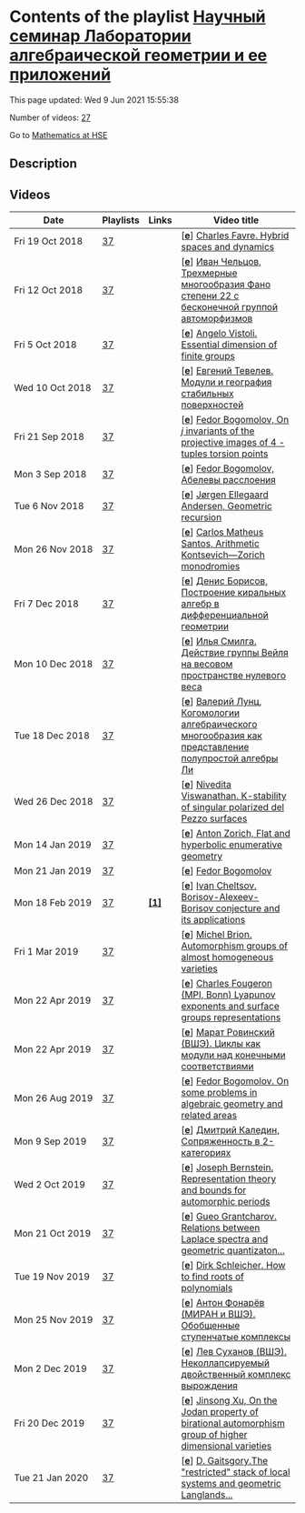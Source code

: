 # Contents of the playlist [Научный cеминар Лаборатории алгебраической геометрии и ее приложений](https://www.youtube.com/playlist?list=PLq3E5oubNNoCHLUPRtfGiWUj4FfMLFWEY)

This page updated: Wed 9 Jun 2021 15:55:38

Number of videos: [27](#videos)

Go to [Mathematics at HSE](../README.md)

## Description



## Videos

|Date|Playlists|Links|Video title|
|---|---|---|---|
| Fri&nbsp;19&nbsp;Oct&nbsp;2018 | [37](../playlists/37 "Научный cеминар Лаборатории алгебраической геометрии и ее приложений") |  | [[**e**](https://studio.youtube.com/video/C_tOS0LmY7o/edit "Edit")] [Charles Favre. Hybrid spaces and dynamics](https://www.youtube.com/watch?v=C_tOS0LmY7o&list=PLq3E5oubNNoCHLUPRtfGiWUj4FfMLFWEY "Научный Семинар Лаборатории алгебраической геометрии и ее приложений 19.10.18&#013;&#013;I shall review how to use the construction of hybrid spaces introduced by V. Berkovich and recently used by Boucksom and Jonsson to analyze degeneration of holomorphic dynamical systems.") |
| Fri&nbsp;12&nbsp;Oct&nbsp;2018 | [37](../playlists/37 "Научный cеминар Лаборатории алгебраической геометрии и ее приложений") |  | [[**e**](https://studio.youtube.com/video/Cc6iYTeTxPQ/edit "Edit")] [Иван Чельцов, Трехмерные многообразия Фано степени 22 с бесконечной группой автоморфизмов](https://www.youtube.com/watch?v=Cc6iYTeTxPQ&list=PLq3E5oubNNoCHLUPRtfGiWUj4FfMLFWEY "Научный Семинар Лаборатории алгебраической геометрии и ее приложений, 12.10.2018&#013;&#013;Трехмерные многообразия Фано степени 22 были ошибочно пропущены Фано, и открыты Исковских в 80-х годах прошлого столетия. Но сам Исковских пропустил одно из них, группа автоморфизмов которого такая же как у проективной прямой. Позже это многообраззие было найдено Мукаем и Умемурой, а Прохоров описал все трехмерные многообразия Фано степени 22 с бесконечной группой автоморфизмов Их немного: многообразие Мукая-Умемуры, одно многообразие с действием аддитивной группы, и однопараметрическое семейство многообразий с действием мультипликативной группы. В первой части доклада мы очень явно опишем конструкцию последних многообразий, которая недавно была найдена Кузнецовым и Прохоровым. А во второй части доклада мы покажем как ее применить чтобы ответить на один старый вопрос Дональдсона.") |
| Fri&nbsp;5&nbsp;Oct&nbsp;2018 | [37](../playlists/37 "Научный cеминар Лаборатории алгебраической геометрии и ее приложений") |  | [[**e**](https://studio.youtube.com/video/nfFUMBedH2A/edit "Edit")] [Angelo Vistoli. Essential dimension of finite groups](https://www.youtube.com/watch?v=nfFUMBedH2A&list=PLq3E5oubNNoCHLUPRtfGiWUj4FfMLFWEY "Научный Семинар Лаборатории алгебраической геометрии и ее приложений, 05.10.2018. Доклад проводится совместно с коллоквиумом Москва-Пиза.&#013;&#013;Essential dimension is a fundamental way of measuring the complexity of a finite group G. It measures how many independent parameters are needed to describe all Galois extensions E/K with group G, where K is an extension of a fixed base field k. For example, if k contains a primitive n-th root of 1 and G is a cyclic group of order n, all Galois extensions E/K with Galois group G is obtained by taking an n-th root of an element of K; this means that the essential dimension of a cyclic group of order n is 1.&#013;&#013;I will review some of what is known about essential dimension of finite groups and the main techniques that are used in the subject, including some very recent applications of birational geometry") |
| Wed&nbsp;10&nbsp;Oct&nbsp;2018 | [37](../playlists/37 "Научный cеминар Лаборатории алгебраической геометрии и ее приложений") |  | [[**e**](https://studio.youtube.com/video/XUjytrWoIzk/edit "Edit")] [Евгений Тевелев. Модули и география стабильных поверхностей](https://www.youtube.com/watch?v=XUjytrWoIzk&list=PLq3E5oubNNoCHLUPRtfGiWUj4FfMLFWEY "Научный Семинар Лаборатории алгебраической геометрии и ее приложений, 10.10.2018&#013;&#013;Ли и Парк построили много примеров односвязных гладких&#013;алгебраических поверхностей общего типа без голоморфных форм&#013;с помощью Q-горенстейновых сглаживаний стабильных поверхностей.&#013;Я расскажу о двух обобщениях этого метода. Одно использует&#013;гипотезу Мори о семистабильных флипах, доказанную совместно&#013;с Полом Хакингом и Джанкарло Урзуа. Другое показывает, как&#013;с помощью редукции по модулю простого числа доказывать&#013;односвязность конкретных комплексных поверхностей,&#013;например поверхности Крайгеро-Гаттаццо (совместная работа&#013;с Джули Рана и Джанкарло Урзуа).") |
| Fri&nbsp;21&nbsp;Sep&nbsp;2018 | [37](../playlists/37 "Научный cеминар Лаборатории алгебраической геометрии и ее приложений") |  | [[**e**](https://studio.youtube.com/video/M9MYCbqibKI/edit "Edit")] [Fedor Bogomolov, On $j$ invariants of the projective images of $4$ - tuples torsion points](https://www.youtube.com/watch?v=M9MYCbqibKI&list=PLq3E5oubNNoCHLUPRtfGiWUj4FfMLFWEY "Научный Семинар Лаборатории алгебраической геометрии и ее приложений. 14.09.2018&#013;&#013;This talk is a continuation of the series of talks I gave last year. In this talk I will discuss the proof of some cases of first of conjecture formulated in our joint article with Hang Fu and Yuri Tschinkel. Namely consider a natural family of elliptic curves $E&#95;t,t\in P^1&#95;t$ (with singular fibers over $0,1,\infty.) having a natural subgroup of $2$-torsion points and an involution $\theta$ which maps them into themselves. The quotient of the family $E&#95;t$ by $\theta$ is a rational family with generic fiber $P^1&#95;z$ over $P^1&#95;t$ We are considering the $4$ tuples of the images of torsion points in $P^1&#95;z$ and $j$-invariant of the $4$-tuples with values in $P^1&#95;j$. Note that the family of all torsion $4$-tuples in all curves $P^1&#95;z$ split into a union of irreducible curves $Y&#95;{\omega}$. Thus we have a map $t,j$ on every $Y&#95;{\omega}$ into $P^1&#95;t\times P^1&#95;j$. Conjecture The map $t,j: Y&#95;{\omega}$ is rational embedding for all but a few natural exceptions. I will discuss in my talk several results obtained jointly with Hang Fu supporting this conjecture based on the study on the behavior of torsion points of elliptic curves under multiplicative degeneration.") |
| Mon&nbsp;3&nbsp;Sep&nbsp;2018 | [37](../playlists/37 "Научный cеминар Лаборатории алгебраической геометрии и ее приложений") |  | [[**e**](https://studio.youtube.com/video/YfRirBLLzrY/edit "Edit")] [Fedor Bogomolov, Абелевы расслоения](https://www.youtube.com/watch?v=YfRirBLLzrY&list=PLq3E5oubNNoCHLUPRtfGiWUj4FfMLFWEY "Научный Семинар Лаборатории алгебраической геометрии и ее приложений. 31.08.2018&#013;&#013;В своем докладе я собираюсь обсудить структуру расслоений общий слой которых является абелевым многообразием. В частности, я рассмотрю критерии существования сечений в таких расслоениях как топологических, так и алгебраических в проективном случае. Я также собираюсь рассказать о приложении этих критериев к описанию структуры лагранжевых расслоений на гиперкэлеровых многообразиях. В частности результаты о структуре базы такого расслоения. Мой доклад основан на совместных результатах с Курносовым, Вербитским и Деевым") |
| Tue&nbsp;6&nbsp;Nov&nbsp;2018 | [37](../playlists/37 "Научный cеминар Лаборатории алгебраической геометрии и ее приложений") |  | [[**e**](https://studio.youtube.com/video/YqjIpyabqpM/edit "Edit")] [Jørgen Ellegaard Andersen, Geometric recursion](https://www.youtube.com/watch?v=YqjIpyabqpM&list=PLq3E5oubNNoCHLUPRtfGiWUj4FfMLFWEY "Научный Семинар Лаборатории алгебраической геометрии и ее приложений. 02.11.2018&#013;&#013;Geometric Recursion is a very general machinery for constructing mapping class group invariants objects associated to two dimensional surfaces. After presenting the general abstract setup&#013;we shall see how a number of constructions in low dimensional geometry and topology fits into this setting. These will include the Mirzakhani-McShane identies and Zeta-functions based on the simpel closed geodesic length spectrum. We shall see how Geometric Recursion provides us with a kind of categorification of Topological Recursion, namely any application of Topological Recursion can be lifted to a Geometric Recursion setting involving continuous functions on Teichmuller space, where the connection back to Topological Recursion is obtained by integration over the moduli space of curve.&#013;We will end the talk by applying the machinery to obtain interesting results on expectation values of various statistics of length of simple closed geodesic over moduli spaces of hyperbolic surfaces.&#013;The work presented is joint with G. Borot and N. Orantin.") |
| Mon&nbsp;26&nbsp;Nov&nbsp;2018 | [37](../playlists/37 "Научный cеминар Лаборатории алгебраической геометрии и ее приложений") |  | [[**e**](https://studio.youtube.com/video/w29sGWt_xHA/edit "Edit")] [Carlos Matheus Santos,   Arithmetic Kontsevich—Zorich monodromies](https://www.youtube.com/watch?v=w29sGWt_xHA&list=PLq3E5oubNNoCHLUPRtfGiWUj4FfMLFWEY "Научный Семинар Лаборатории алгебраической геометрии и ее приложений. 23.11.18&#013;&#013;In this talk, we will discuss a joint work with Pascal Hubert around a question of Sarnak on the presence of thin groups amongst the Kontsevich-Zorich monodromies of SL(2,R)-orbits on moduli spaces of translation surfaces.") |
| Fri&nbsp;7&nbsp;Dec&nbsp;2018 | [37](../playlists/37 "Научный cеминар Лаборатории алгебраической геометрии и ее приложений") |  | [[**e**](https://studio.youtube.com/video/IdEVjf-Rjw4/edit "Edit")] [Денис Борисов, Построение киральных алгебр в  дифференциальной геометрии](https://www.youtube.com/watch?v=IdEVjf-Rjw4&list=PLq3E5oubNNoCHLUPRtfGiWUj4FfMLFWEY "Научный Семинар Лаборатории алгебраической геометрии и ее приложений. 09.11.2018. &#013;&#013;Я   представлю   метод   построения   киральных   алгебр   (в их дифференциально-геометрической  форме)  на  многообразиях произвольной  размерности.  Начальными  данными являются когомологические классы Делиня соответствующей размерности. Я покажу, что такие &#013;классы   определяют линейные   расслоения   на   грассманианах Бейлинсона-Дринфельда. Определив  квази-&#013;когерентные  пучки как  пучки  борнологических  пространств,  мы  можем перенести эти линейные расслоения на пространства Рана, получая  таким образом киральные &#013;алгебры. This is a joint work with Kobi Kremnizer (Oxford)") |
| Mon&nbsp;10&nbsp;Dec&nbsp;2018 | [37](../playlists/37 "Научный cеминар Лаборатории алгебраической геометрии и ее приложений") |  | [[**e**](https://studio.youtube.com/video/9JJvg46TAI0/edit "Edit")] [Илья Смилга. Действие группы Вейля на весовом пространстве нулевого веса](https://www.youtube.com/watch?v=9JJvg46TAI0&list=PLq3E5oubNNoCHLUPRtfGiWUj4FfMLFWEY "Научный Семинар Лаборатории алгебраической геометрии и ее приложений. 07.12.2018&#013;&#013;Пусть G - простая (комплексная, или расщепимая, или компактная) группа Ли, а rho - конечномерное неприводимое представление этой группы (на пространстве V). Тогда можно определить действие группы Вейля W группы G на весовое подпространство V, соответствующее нулевому весу (назовём его V0). Особую роль в группе Вейля играет &#34;самый длинный элемент&#34; w0, который все положительные корни переводит в отрицательные. Мы расскажем о решении следующего вопроса: в каких случаях w0 действует на V0 нетривиально? (Вопрос возник в связи с некоторым вопросом по динамике групп аффинных преобразований). &#013;Разумеется, когда V0 само тривиально (то есть когда старший вес V не лежит в решётке корней), то и действие тоже тривиально. В остальных случаях оказывается, что действие почти всегда нетривиально. Исключение составляют те представления, чей старший вес кратен одному из фундаментальных весов, с коэффициентом, не превышающим некоторое пороговое значение. Эти пороговые значения зависят от группы и от веса, и выстраиваются в очень интригующую таблицу.") |
| Tue&nbsp;18&nbsp;Dec&nbsp;2018 | [37](../playlists/37 "Научный cеминар Лаборатории алгебраической геометрии и ее приложений") |  | [[**e**](https://studio.youtube.com/video/ufPb7YYKvMU/edit "Edit")] [Валерий Лунц, Когомологии алгебраического многообразия как представление полупростой алгебры Ли](https://www.youtube.com/watch?v=ufPb7YYKvMU&list=PLq3E5oubNNoCHLUPRtfGiWUj4FfMLFWEY "Я расскажу свою старую работу с E. Looijenga про то, что в когомологиях гладкого проективного многообразия возникает естественное действие некоторой полупростой алгебры Ли.   Интересны   связи   этой   конструкции   с группой   автоэквивалентностей   производной категории многообразия   и   с   зеркальной   симметрией.   Будут сформулированы   некоторые конкретные гипотезы.&#013;&#013;(joint colloquium of Laboratory of Algebraic Geometry and Laboratory of Mirror Symmetry)") |
| Wed&nbsp;26&nbsp;Dec&nbsp;2018 | [37](../playlists/37 "Научный cеминар Лаборатории алгебраической геометрии и ее приложений") |  | [[**e**](https://studio.youtube.com/video/84KX5i4Y8gA/edit "Edit")] [Nivedita Viswanathan. K-stability of singular polarized del Pezzo surfaces](https://www.youtube.com/watch?v=84KX5i4Y8gA&list=PLq3E5oubNNoCHLUPRtfGiWUj4FfMLFWEY "Научный Семинар Лаборатории алгебраической геометрии и ее приложений, 24.12.18&#013;&#013;We show how to prove K-stability for some polarized mildly singular del Pezzo surfaces of degree 1") |
| Mon&nbsp;14&nbsp;Jan&nbsp;2019 | [37](../playlists/37 "Научный cеминар Лаборатории алгебраической геометрии и ее приложений") |  | [[**e**](https://studio.youtube.com/video/NT777B2iQYk/edit "Edit")] [Anton Zorich, Flat and hyperbolic enumerative geometry](https://www.youtube.com/watch?v=NT777B2iQYk&list=PLq3E5oubNNoCHLUPRtfGiWUj4FfMLFWEY "Научный Семинар Лаборатории алгебраической геометрии и ее приложений, 28.12.2018&#013;&#013;This talk (based on joint work with V.Delecroix, E.Goujard and P.Zograf) bridges certain aspects of flat and hyperbolic enumerative geometry. We derive from the Kontsevich's count of metric ribbon graphs a formula for the Masur--Veech volume of the moduli space of quadratic differentials in terms of intersection numbers of psi-classes. We show that Mirzakhani's frequencies of simple closed hyperbolic   geodesics   of   different   combinatorial   types   coincide   with   the   frequencies   of   the corresponding square-tiled surfaces. Using our recent equidistribution results for square-tiled surfaces of fixed combinatorial type we derive applications for the count of meanders on surfaces of arbitrary &#013;genus. We conclude with several conjectures concerning the shape of a typical multicurve on a surface of large genus and the shape of a typical square-tiled surface of large genus.") |
| Mon&nbsp;21&nbsp;Jan&nbsp;2019 | [37](../playlists/37 "Научный cеминар Лаборатории алгебраической геометрии и ее приложений") |  | [[**e**](https://studio.youtube.com/video/8nWdRLOTUug/edit "Edit")] [Fedor Bogomolov](https://www.youtube.com/watch?v=8nWdRLOTUug&list=PLq3E5oubNNoCHLUPRtfGiWUj4FfMLFWEY "Научный Семинар Лаборатории алгебраической геометрии и ее приложений, 18.01.2019&#013;&#013;Fedor Bogomolov. On base varieties of lagrangian abelian fibrations on projective hyperkahler manifolds&#013;&#013;In my talk I will discuss the results of our recent joint article with N. Kurnosov. In this article we complete the proof that Lagrangian abelian fibrations on compact hyperkhaler fourfolds have projective plane as a base. I will discuss the main result and also possible generalization to the case of higher dimensions.") |
| Mon&nbsp;18&nbsp;Feb&nbsp;2019 | [37](../playlists/37 "Научный cеминар Лаборатории алгебраической геометрии и ее приложений") | [**[1]**](https://arxiv.org/abs/1901.04145) | [[**e**](https://studio.youtube.com/video/UE9pxFGLk8E/edit "Edit")] [Ivan Cheltsov. Borisov-Alexeev-Borisov conjecture and its applications](https://www.youtube.com/watch?v=UE9pxFGLk8E&list=PLq3E5oubNNoCHLUPRtfGiWUj4FfMLFWEY "Семинар Лаборатории алгебраической геометрии, 15.02.2019&#013;&#013;In August 2018, Caucher Birkar got Fields Medal for his proof of the famous Borisov-Alexeev-Borisov conjecture. This result has many applications. One of them is the proof, due toProkhorov and Shramov, of the Jordan property for the Cremona group Cr(n) of birationalautomorphisms of the n-dimensionl projective space. This is a generalization of the classical result ofSerre on the structure of Cr(2), the Cremona group of the plane. Another application is due to Blanc,Lamy and Zimmermann (see https://arxiv.org/abs/1901.04145), who generalized the classical result ofCantat and Lamy to higher dimensions. In my talk I will introduce the classical framework andmotivations in a geometric and accessible way. Then I will explain what the Borisov-Alexeev-Borisovconjecture is and will present its new application, which is a work in progress with Blanc, Duncan andProkhorov") |
| Fri&nbsp;1&nbsp;Mar&nbsp;2019 | [37](../playlists/37 "Научный cеминар Лаборатории алгебраической геометрии и ее приложений") |  | [[**e**](https://studio.youtube.com/video/yIbD6zpc9SM/edit "Edit")] [Michel Brion. Automorphism groups of almost homogeneous varieties](https://www.youtube.com/watch?v=yIbD6zpc9SM&list=PLq3E5oubNNoCHLUPRtfGiWUj4FfMLFWEY "Семинар Лаборатории алгебраической геометрии 28.02.2019&#013;&#013;The automorphism group of a projective algebraic variety X is known to be a &#34;locally algebraic group&#34;, extension of a discrete group (the group of components) by a connected algebraic group. The group of components of Aut(X) is quite mysterious: recently, Lesieutre constructed examples for which this group is not finitely generated. In this talk, we will discuss the structure of Aut(X) when X has an action of an algebraic group with an open dense orbit. In particular, we will see that the group of components is arithmetic (and hence finitely presented) under this assumption.") |
| Mon&nbsp;22&nbsp;Apr&nbsp;2019 | [37](../playlists/37 "Научный cеминар Лаборатории алгебраической геометрии и ее приложений") |  | [[**e**](https://studio.youtube.com/video/-YSKO1Lf3WY/edit "Edit")] [Charles Fougeron (MPI, Bonn) Lyapunov exponents and surface groups representations](https://www.youtube.com/watch?v=-YSKO1Lf3WY&list=PLq3E5oubNNoCHLUPRtfGiWUj4FfMLFWEY "Семинар Лаборатории алгебраической геометрии, 12.04.2019&#013;On a hyperbolic surface, we consider a representation of its fundamental group in a matrix group; in other words, a flat bundle above the surface. Under some integrability hypothesis we can associate to theses objects a set of Lyapunov exponents and a flag decomposition of the bundle that will characterize the dynamics of the vectors in the bundle transported along hyperbolic geodesics on the surface. This decomposition is sometimes called dynamical variation of Hodge structure. In fact, some recent results relate this dynamical decomposition with the holomorphic subbundles of the flat bundle.&#013;&#013;During the seminar, I will explain this link, and will consider a specific case induced by hypergeometric differential equations. Finally, I will present some advances in a work in progress with S. Filip on a family of examples that was remarked to be special through the computation of their Lyapunov exponents, and whose monodromy groups give new conjectural examples of discrete or thin subgroups of matrix groups.") |
| Mon&nbsp;22&nbsp;Apr&nbsp;2019 | [37](../playlists/37 "Научный cеминар Лаборатории алгебраической геометрии и ее приложений") |  | [[**e**](https://studio.youtube.com/video/x0HLvecwFAc/edit "Edit")] [Марат Ровинский (ВШЭ). Циклы как модули над конечными соответствиями](https://www.youtube.com/watch?v=x0HLvecwFAc&list=PLq3E5oubNNoCHLUPRtfGiWUj4FfMLFWEY "Для произвольного набора гладких проективных многообразий и неотрицательного целого q прямую сумму пространств q-циклов этих многообразий можно рассматривать как модуль над алгеброй конечных соответствий данного набора. Я расскажу то немногое, что известно об этих модулях, а также, чего от них естественно ожидать.") |
| Mon&nbsp;26&nbsp;Aug&nbsp;2019 | [37](../playlists/37 "Научный cеминар Лаборатории алгебраической геометрии и ее приложений") |  | [[**e**](https://studio.youtube.com/video/i_nXSRGzY3s/edit "Edit")] [Fedor Bogomolov. On some problems in algebraic geometry and related areas](https://www.youtube.com/watch?v=i_nXSRGzY3s&list=PLq3E5oubNNoCHLUPRtfGiWUj4FfMLFWEY "Научный Семинар Лаборатории алгебраической геометрии и ее приложений 23.08.2019&#013;&#013;I would like to discuss some open problems in complex geometry, algberaic geometry and number theory which I encounted in my research") |
| Mon&nbsp;9&nbsp;Sep&nbsp;2019 | [37](../playlists/37 "Научный cеминар Лаборатории алгебраической геометрии и ее приложений") |  | [[**e**](https://studio.youtube.com/video/Wy5qhXGd8Pc/edit "Edit")] [Дмитрий Каледин, Сопряженность в 2-категориях](https://www.youtube.com/watch?v=Wy5qhXGd8Pc&list=PLq3E5oubNNoCHLUPRtfGiWUj4FfMLFWEY "Научный Семинар Лаборатории алгебраической геометрии и ее приложений, 06.09.2019") |
| Wed&nbsp;2&nbsp;Oct&nbsp;2019 | [37](../playlists/37 "Научный cеминар Лаборатории алгебраической геометрии и ее приложений") |  | [[**e**](https://studio.youtube.com/video/qstJXYo2o7k/edit "Edit")] [Joseph Bernstein. Representation theory and bounds for  automorphic periods](https://www.youtube.com/watch?v=qstJXYo2o7k&list=PLq3E5oubNNoCHLUPRtfGiWUj4FfMLFWEY "Научный Семинар Лаборатории алгебраической геометрии и ее приложений, 07.06.2012") |
| Mon&nbsp;21&nbsp;Oct&nbsp;2019 | [37](../playlists/37 "Научный cеминар Лаборатории алгебраической геометрии и ее приложений") |  | [[**e**](https://studio.youtube.com/video/_RXs7c2EWGI/edit "Edit")] [Gueo Grantcharov. Relations between Laplace spectra and geometric quantizaton...](https://www.youtube.com/watch?v=_RXs7c2EWGI&list=PLq3E5oubNNoCHLUPRtfGiWUj4FfMLFWEY "Научный Семинар Лаборатории алгебраической геометрии и ее приложений 18.10.19&#013;Gueo Grantcharov (FIU). Relations between Laplace spectra and geometric quantizaton of Riemannian symmetric spaces&#013;&#013;In a joint work with Dimitar Grantcharov we applied a modified Kostant-Souriau geometric quantization scheme due to and Czyz-Hess to the cotangent bundles of compact rank-one Riemannian&#013;symmetric spaces (CROSS). It turns out that the energy spectrum obtained from the quantization is related to the spectrum of the Laplace-Beltrami operator of the CROSS. Moreover, the real dimensions of the corresponding eigenspaces coincide with the complex dimensions of the spaces of holomorphic sections of the quantum bundles. In the talk I'll explain the construction, as well as its extension to the Riemannian symmetric spaces of arbitrary rank.") |
| Tue&nbsp;19&nbsp;Nov&nbsp;2019 | [37](../playlists/37 "Научный cеминар Лаборатории алгебраической геометрии и ее приложений") |  | [[**e**](https://studio.youtube.com/video/S8B1qiqY0tU/edit "Edit")] [Dirk Schleicher. How to find roots of polynomials](https://www.youtube.com/watch?v=S8B1qiqY0tU&list=PLq3E5oubNNoCHLUPRtfGiWUj4FfMLFWEY "15.11.2019. Laboratory of algebraic geometry. Joint seminar with &#34;Geometry and Dynamics&#34;&#013;Dirk Schleicher. How to find roots of polynomials —  and how university students can do successful research on a century-old problem&#013;&#013;Every polynomial of degree d has d roots over the complex numbers — this result has been known for centuries, and there are very old algorithms to find these roots. Especially since this is a problem that has substantial importance in many areas of science and engineering, it may come as a surprise that it is not so clear how to actually find all the roots of a given polynomial. We try to explain some of the difficulties, and how surprising progress has been made by a few young students. The moral of the story will be that mathematics is not finished, but provides challenges and opportunity for the next generation as well.") |
| Mon&nbsp;25&nbsp;Nov&nbsp;2019 | [37](../playlists/37 "Научный cеминар Лаборатории алгебраической геометрии и ее приложений") |  | [[**e**](https://studio.youtube.com/video/tPXS7-0VV9I/edit "Edit")] [Антон Фонарёв (МИРАН и ВШЭ). Обобщенные ступенчатые комплексы](https://www.youtube.com/watch?v=tPXS7-0VV9I&list=PLq3E5oubNNoCHLUPRtfGiWUj4FfMLFWEY "Научный Семинар Лаборатории алгебраической геометрии и ее приложений 22.11.19&#013;Будет рассказано о двух результатах, полученных за последний год: доказательство обобщенной гипотезы Дубровина (в смысле Кузнецова–Смирнова) для классических грассманианов и доказательство полноты исключительных наборов Кузнецова–Полищука на лагранжевых грассманианах. Обе задачи удается решить, построив некоторые интересные точные комплексы векторных расслоений, которые в каком-то смысле обобщают комплекс Кошуля") |
| Mon&nbsp;2&nbsp;Dec&nbsp;2019 | [37](../playlists/37 "Научный cеминар Лаборатории алгебраической геометрии и ее приложений") |  | [[**e**](https://studio.youtube.com/video/geHSXiFW-18/edit "Edit")] [Лев Суханов (ВШЭ). Неколлапсируемый двойственный комплекс вырождения](https://www.youtube.com/watch?v=geHSXiFW-18&list=PLq3E5oubNNoCHLUPRtfGiWUj4FfMLFWEY "Научный Семинар Лаборатории алгебраической геометрии и ее приложений, 29.11.2019&#013;&#013;Пусть $X&#95;t$ - семейство поверхностей с гладким тотальным пространством и normal crossing особым слоем. Двойственным комплексом называется триангулированное пространство, комбинаторика которого двойственна комбинаторике компонент особого слоя - вершины соответствуют компонентам, рёбра - кривым пересечения, а треугольники - тройным точкам.&#013;&#013;Из результатов Коллара, Ксу и де Ферне следует, что в случае, если компоненты особого слоя и кривые пересечения рациональны, рациональность общего слоя влечёт что двойственный комплекс коллапсируем (т.е. может быть стянут в точку операциями элементарного коллапса).&#013;&#013;Мы приведем пример ситуации, когда двойственный комплекс оказывается неколлапсируемым, однако стягиваемым - в такой ситуации общий слой обладает $h^{1,0} = h^{2,0} = 0$, однако не рационален") |
| Fri&nbsp;20&nbsp;Dec&nbsp;2019 | [37](../playlists/37 "Научный cеминар Лаборатории алгебраической геометрии и ее приложений") |  | [[**e**](https://studio.youtube.com/video/MW-fio7JAWQ/edit "Edit")] [Jinsong Xu, On the Jodan property of birational automorphism group of higher dimensional varieties](https://www.youtube.com/watch?v=MW-fio7JAWQ&list=PLq3E5oubNNoCHLUPRtfGiWUj4FfMLFWEY "Научный Семинар Лаборатории алгебраической геометрии и ее приложений 18.12.2019&#013;A classical theorem of Jordan states that there exists a constant J(n) such for any finite subgroup G of GL(n), one may find an abelian subgroup G&#95;0 of G with index at most J(n). For the last decade, this property has been studied for many other groups by Serre, Prokhorov, Shramov, Popov, Zarhin etc. In this talk we survey the current state of art, and present a conjectural characterization of those varieties whose birational automorphism groups are not Jordan.") |
| Tue&nbsp;21&nbsp;Jan&nbsp;2020 | [37](../playlists/37 "Научный cеминар Лаборатории алгебраической геометрии и ее приложений") |  | [[**e**](https://studio.youtube.com/video/1goysaIH4vI/edit "Edit")] [D. Gaitsgory.The &#34;restricted&#34; stack of local systems and geometric Langlands...](https://www.youtube.com/watch?v=1goysaIH4vI&list=PLq3E5oubNNoCHLUPRtfGiWUj4FfMLFWEY "Научный Семинар Лаборатории алгебраической геометрии и ее приложений 17.01.2020&#013;Dennis Gaitsgory (Harvard). The &#34;restricted&#34; stack of local systems and geometric Langlands with nilpotent singular support&#013;&#013;Abstract: We define a new geometric object, called the &#34;restricted&#34; stack of local systems, which exists in the context of any sheaf theory. We show that the category of sheaves (constructible, D-modules or l-adic) on Bun(G) with nilpotent singular support admits a spectral decomposition along this stack, and we'll formulate a version of the geometric Langlands conjecture in this context. In the case of l-adic sheaves when the ground field is finite field, we'll formulate a conjecture that relates the geometric and function-theoretic situations.") |
